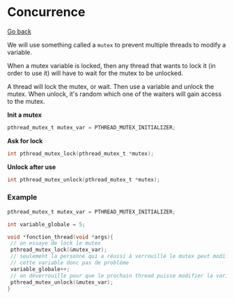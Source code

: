 # Concurrence

[Go back](..)

We will use something called a ``mutex`` to prevent
multiple threads to modify a variable.

When a mutex variable is locked, then any thread that
wants to lock it (in order to use it) will have to wait
for the mutex to be unlocked.

A thread will lock the mutex, or wait. Then use a variable
and unlock the mutex. When unlock, it's random which one
of the waiters will gain access to the mutex.

**Init a mutex**

```c
pthread_mutex_t mutex_var = PTHREAD_MUTEX_INITIALIZER;
```

**Ask for lock**

```c
int pthread_mutex_lock(pthread_mutex_t *mutex);
```

**Unlock after use**

```c
int pthread_mutex_unlock(pthread_mutex_t *mutex);
```

### Example

```c
pthread_mutex_t mutex_var = PTHREAD_MUTEX_INITIALIZER;

int variable_globale = 5;

void *fonction_thread(void *args){
 // on essaye de lock le mutex
 pthread_mutex_lock(&mutex_var);
 // seulement la personne qui a réussi à verrouillé le mutex peut modifier
 // cette variable donc pas de problème
 variable_globale++;
 // on déverrouille pour que le prochain thread puisse modifier la variable
 pthread_mutex_unlock(&mutex_var);
}
```